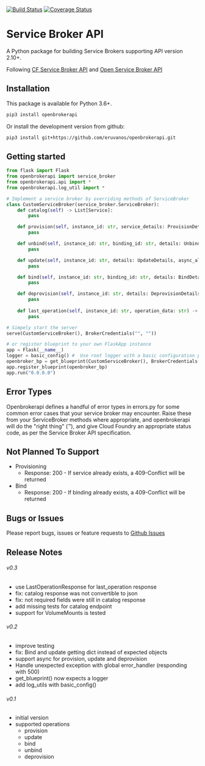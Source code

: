 [![Build Status](https://travis-ci.org/eruvanos/openbrokerapi.svg?branch=master)](https://travis-ci.org/eruvanos/openbrokerapi)
[![Coverage Status](https://coveralls.io/repos/github/eruvanos/openbrokerapi/badge.svg?branch=master)](https://coveralls.io/github/eruvanos/openbrokerapi?branch=master)

# Service Broker API

A Python package for building Service Brokers supporting API version 2.10+.

Following [CF Service Broker API](https://docs.cloudfoundry.org/services/api.html)
and
[Open Service Broker API](https://www.openservicebrokerapi.org/)

## Installation

This package is available for Python 3.6+.

```bash
pip3 install openbrokerapi
```

Or install the development version from github:

```bash
pip3 install git+https://github.com/eruvanos/openbrokerapi.git
```

## Getting started

```python
from flask import Flask
from openbrokerapi import service_broker
from openbrokerapi.api import *
from openbrokerapi.log_util import *

# Implement a service broker by overriding methods of ServiceBroker
class CustomServiceBroker(service_broker.ServiceBroker):
    def catalog(self) -> List[Service]:
        pass

    def provision(self, instance_id: str, service_details: ProvisionDetails, async_allowed: bool) -> ProvisionedServiceSpec:
        pass

    def unbind(self, instance_id: str, binding_id: str, details: UnbindDetails):
        pass

    def update(self, instance_id: str, details: UpdateDetails, async_allowed: bool) -> UpdateServiceSpec:
        pass

    def bind(self, instance_id: str, binding_id: str, details: BindDetails) -> Binding:
        pass

    def deprovision(self, instance_id: str, details: DeprovisionDetails, async_allowed: bool) -> DeprovisionServiceSpec:
        pass
    
    def last_operation(self, instance_id: str, operation_data: str) -> LastOperation:
        pass

# Simpely start the server
serve(CustomServiceBroker(), BrokerCredentials("", ""))

# or register blueprint to your own FlaskApp instance
app = Flask(__name__)
logger = basic_config() #  Use root logger with a basic configuration provided by openbrokerapi.log_utils
openbroker_bp = get_blueprint(CustomServiceBroker(), BrokerCredentials("",""), logger)
app.register_blueprint(openbroker_bp)
app.run("0.0.0.0")
```

## Error Types
Openbrokerapi defines a handful of error types in errors.py
for some common error cases that your service broker may encounter.
Raise these from your ServiceBroker methods where appropriate,
and openbrokerapi will do the "right thing" (™), 
and give Cloud Foundry an appropriate status code, 
as per the Service Broker API specification.

## Not Planned To Support

* Provisioning
    * Response: 200 - If service already exists, a 409-Conflict will be returned
* Bind
    * Response: 200 - If binding already exists, a 409-Conflict will be returned 

## Bugs or Issues

Please report bugs, issues or feature requests to [Github Issues](https://github.com/eruvanos/openbrokerapi/issues)


## Release Notes

###### v0.3
* use LastOperationResponse for last_operation response
* fix: catalog response was not convertible to json
* fix: not required fields were still in catalog response
* add missing tests for catalog endpoint
* support for VolumeMounts is tested

###### v0.2
* improve testing
* fix: Bind and update getting dict instead of expected objects
* support async for provision, update and deprovision
* Handle unexpected exception with global error_handler (responding with 500)
* get_blueprint() now expects a logger
* add log_utils with basic_config()

###### v0.1
* initial version
* supported operations
  * provision
  * update
  * bind
  * unbind
  * deprovision
